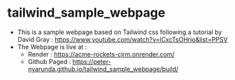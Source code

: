 # tailwind_sample_webpage

- This is a sample webpage based on Tailwind css following a tutorial by David Gray : https://www.youtube.com/watch?v=lCxcTsOHrjo&list=PPSV
- The Webpage is live at : 
  - Render : https://acme-rockets-cjrm.onrender.com/
  - Github Paged : https://peter-nyarunda.github.io/tailwind_sample_webpage/build/
